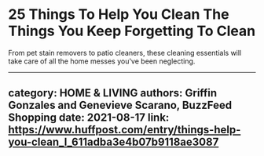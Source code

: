 # 25 Things To Help You Clean The Things You Keep Forgetting To Clean

From pet stain removers to patio cleaners, these cleaning essentials will take care of all the home messes you've been neglecting.

---
category: HOME & LIVING
authors: Griffin Gonzales and Genevieve Scarano, BuzzFeed Shopping
date: 2021-08-17
link: https://www.huffpost.com/entry/things-help-you-clean_l_611adba3e4b07b9118ae3087
---

